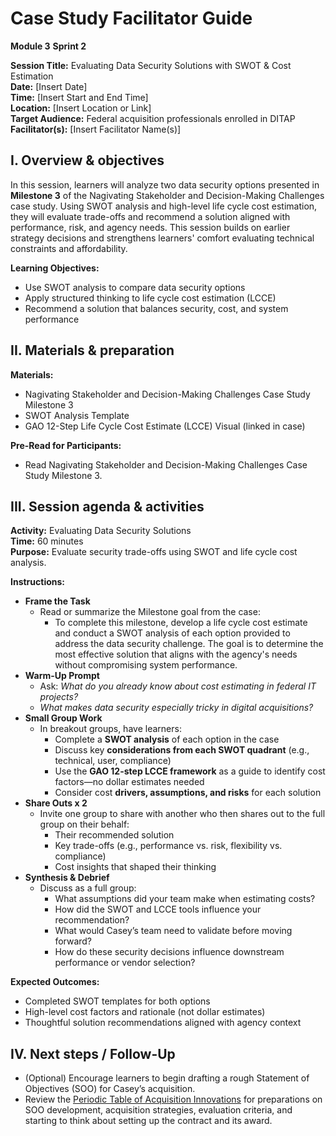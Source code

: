 # Case Study Facilitator Guide

**Module 3** **Sprint 2**

**Session Title:** Evaluating Data Security Solutions with SWOT & Cost Estimation  
**Date:** \[Insert Date\]  
**Time:** \[Insert Start and End Time\]  
**Location:** \[Insert Location or Link\]  
**Target Audience:** Federal acquisition professionals enrolled in DITAP  
**Facilitator(s):** \[Insert Facilitator Name(s)\]

## I. Overview & objectives

In this session, learners will analyze two data security options presented in **Milestone 3** of the Nagivating Stakeholder and Decision-Making Challenges case study. Using SWOT analysis and high-level life cycle cost estimation, they will evaluate trade-offs and recommend a solution aligned with performance, risk, and agency needs. This session builds on earlier strategy decisions and strengthens learners' comfort evaluating technical constraints and affordability.

**Learning Objectives:**
* Use SWOT analysis to compare data security options  
* Apply structured thinking to life cycle cost estimation (LCCE)  
* Recommend a solution that balances security, cost, and system performance

## II. Materials & preparation

**Materials:**
* Nagivating Stakeholder and Decision-Making Challenges Case Study Milestone 3  
* SWOT Analysis Template  
* GAO 12-Step Life Cycle Cost Estimate (LCCE) Visual (linked in case)

**Pre-Read for Participants:**
* Read Nagivating Stakeholder and Decision-Making Challenges Case Study Milestone 3.

## III. Session agenda & activities

**Activity:** Evaluating Data Security Solutions  
**Time:** 60 minutes  
**Purpose:** Evaluate security trade-offs using SWOT and life cycle cost analysis.

**Instructions:**
- **Frame the Task**
    - Read or summarize the Milestone goal from the case:
        - To complete this milestone, develop a life cycle cost estimate and conduct a SWOT analysis of each option provided to address the data security challenge. The goal is to determine the most effective solution that aligns with the agency's needs without compromising system performance.  
- **Warm-Up Prompt**  
    - Ask: *What do you already know about cost estimating in federal IT projects?*  
    - *What makes data security especially tricky in digital acquisitions?*
- **Small Group Work**  
    - In breakout groups, have learners:  
        * Complete a **SWOT analysis** of each option in the case  
        * Discuss key **considerations from each SWOT quadrant** (e.g., technical, user, compliance)  
        * Use the **GAO 12-step LCCE framework** as a guide to identify cost factors—no dollar estimates needed  
        * Consider cost **drivers, assumptions, and risks** for each solution
- **Share Outs x 2**  
   * Invite one group to share with another who then shares out to the full group on their behalf:
        - Their recommended solution  
        - Key trade-offs (e.g., performance vs. risk, flexibility vs. compliance)  
        - Cost insights that shaped their thinking  
- **Synthesis & Debrief**
    - Discuss as a full group:  
        * What assumptions did your team make when estimating costs?  
        * How did the SWOT and LCCE tools influence your recommendation?  
        * What would Casey’s team need to validate before moving forward?  
        * How do these security decisions influence downstream performance or vendor selection?

**Expected Outcomes:**
* Completed SWOT templates for both options  
* High-level cost factors and rationale (not dollar estimates)  
* Thoughtful solution recommendations aligned with agency context

## IV. Next steps / Follow-Up

* (Optional) Encourage learners to begin drafting a rough Statement of Objectives (SOO) for Casey’s acquisition.  
* Review the [Periodic Table of Acquisition Innovations](https://acquisitiongateway.gov/periodic-table) for preparations on SOO development, acquisition strategies, evaluation criteria, and starting to think about setting up the contract and its award.
